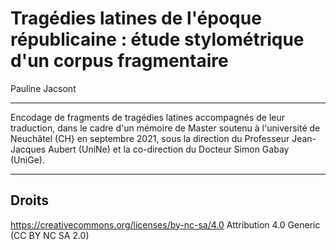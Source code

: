 # Tragédies latines de l'époque républicaine : étude stylométrique d'un corpus fragmentaire # 

Pauline Jacsont

---

Encodage de fragments de tragédies latines accompagnés de leur traduction, dans le cadre d'un mémoire de Master soutenu à l'université de Neuchâtel (CH} en septembre 2021, sous la direction du Professeur Jean-Jacques Aubert (UniNe) et la co-direction du Docteur Simon Gabay (UniGe). 

---
## Droits
https://creativecommons.org/licenses/by-nc-sa/4.0
Attribution 4.0 Generic (CC BY NC SA 2.0)
